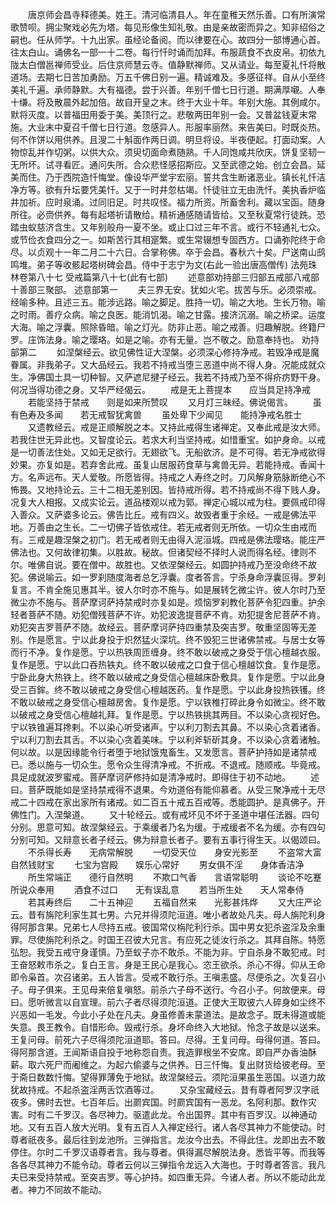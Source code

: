 <!-- { "loadSidebar": true } -->
　　唐京师会昌寺释德美。姓王。清河临清县人。年在童稚天然乐善。口有所演常歌赞呗。拥尘聚戏必先为塔。每见形像生知礼敬。由是亲故密而异之。知非绍俗之嗣也。任从师学。十九出家。虽经论备阅。而以律要在心。故四分一部博通心首。往太白山。诵佛名一部一十二卷。每行忏时诵而加拜。布服蔬食不衣皮帛。初依九陇太白僧邕禅师受业。后住京师慧云寺。值静默禅师。又从请业。每至夏礼忏将散道场。去期七日苦加勇励。万五千佛日别一遍。精诚难及。多感征祥。自从小至终美礼千遍。承师静默。大有福德。尝于兴善。年别千僧七日行道。期满厚嚫。人奉十缣。将及散晨外起加倍。故自开皇之末。终于大业十年。年别大施。其例咸尔。默将灭度。以普福田用委于美。美顶行之。悲敬两田年别一会。又普盆钱夏末常施。大业末中夏召千僧七日行道。忽感异人。形服率丽然。来告美曰。时既炎热。何不作饼以用供养。且溲二十斛面作两日调。明旦将设。半夜便起。打面动案。人物惊乱并作切粥。以供大众。须臾切面命煮随熟。千人同饱咸共欣庆。饼复坚韧一无所坏。试寻看匠。通问失所。合众悲怪感招斯应。又至武德之始。创立会昌。延美而住。乃于西院造忏悔堂。像设华严堂宇宏丽。誓共含生断诸恶业。镇长礼忏洁净方等。欲有升坛要凭美忏。又于一时井忽枯竭。忏徒驻立无由洗忏。美执香炉临井加祈。应时泉涌。过同旧足。时共叹怪。福力所资。所畜舍利。藏以宝函。随身所往。必赍供养。每有起塔祈请散给。精祈通感随请皆给。又至秋夏常行徒跣。恐踏虫蚁慈济含生。又年别般舟一夏不坐。或止口过三年不言。或行不轻通礼七众。或节俭衣食四分之一。如斯苦行其相寔繁。或生常辍想专固西方。口诵弥陀终于命尽。以贞观十一年二月二十六日。合掌称佛。卒于会昌。春秋六十矣。尸送南山鸱鸣堆。弟子等收骸起塔树碑会昌。侍中于志宁为文(右此一验出唐高僧传)
法苑珠林卷第八十七
受戒篇第八十七(此有七部)
　　述意部劝持部三归部五戒部八戒部十善部三聚部。
述意部第一
　　夫三界无安。犹如火宅。拔苦与乐。必须崇戒。经喻多种。且述三五。能涉远路。喻之脚足。胜持一切。喻之大地。生长万物。喻之时雨。善疗众病。喻之良医。能消饥渴。喻之甘露。接济沉溺。喻之桥梁。运度大海。喻之浮囊。照除昏暗。喻之灯光。防非止恶。喻之戒善。归趣解脱。终籍尸罗。庄饰法身。喻之璎珞。如是之喻。亦有无量。岂不敬之。励意奉持也。
劝持部第二
　　如涅槃经云。欲见佛性证大涅槃。必须深心修持净戒。若毁净戒是魔眷属。非我弟子。又大品经云。我若不持戒当堕三恶道中尚不得人身。况能成就众生。净佛国土具一切种智。又萨遮尼揵子经云。我若不持戒乃至不得疥疠野干身。何况当得功德之身。又华严经偈云。
　　戒是无上菩提本　　应当具足持净戒
　　若能坚持于禁戒　　则是如来所赞叹
　　又月灯三昧经。佛说偈言。
　　虽有色寿及多闻　　若无戒智犹禽兽
　　虽处卑下少闻见　　能持净戒名胜士
　　又遗教经云。戒是正顺解脱之本。又持此戒得生诸禅定。又奉此戒是汝大师。若我住世无异此也。又智度论云。若求大利当坚持戒。如惜重宝。如护身命。以戒是一切善法住处。又如无足欲行。无翅欲飞。无船欲济。是不可得。若无净戒欲得妙果。亦复如是。若弃舍此戒。虽复山居服药食草与禽兽无异。若能持戒。香闻十方。名声远布。天人爱敬。所愿皆得。持戒之人寿终之时。刀风解身筋脉断绝心不怖畏。又地持论云。三十二相无差别因。皆持戒所得。若不持戒尚不得下贱人身。况复大人相报。又成实论云。道品楼观以戒为郭。禅定心城以戒为柱。要佩戒印得入善众。又萨婆多论云。佛告比丘。戒有四义。故毁者重于余经。一戒是佛法平地。万善由之生长。二一切佛子皆依戒住。若无戒者则无所依。一切众生由戒而有。三戒是趣涅槃之初门。若无戒者则无由得入泥洹城。四戒是佛法璎珞。能庄严佛法也。又何故律初集。以胜故。秘故。但诸契经不择时人说而得名经。律则不尔。唯佛自说。要在僧中。故胜也。又依涅槃经云。如圆护持戒乃至没命终不故犯。佛说喻云。如一罗刹随度海者总乞浮囊。度者答言。宁杀身命浮囊叵得。罗刹复言。不肯全施见惠其半。彼人尔时亦不施与。如是展转乞微尘许。彼人尔时乃至微尘亦不施与。菩萨摩诃萨持禁戒时亦复如是。烦恼罗刹教化菩萨令犯四重。护余轻者菩萨不随。劝犯僧残菩萨不许。劝犯波逸提菩萨不肯。劝犯提舍尼菩萨不肯。劝犯突吉罗菩萨不随。故经云。菩萨摩诃萨持四重禁及突吉罗。敬重坚固等无差别。作是愿言。宁以此身投于炽然猛火深坑。终不毁犯三世诸佛禁戒。与居士女等而行不净。复作是愿。宁以热铁周匝缠身。终不敢以破戒之身受于信心檀越衣服。复作是愿。宁以此口吞热铁丸。终不敢以破戒之口食于信心檀越饮食。复作是愿。宁卧此身大热铁上。终不敢以破戒之身受信心檀越床卧敷具。复作是愿。宁以此身受三百鉾。终不敢以破戒之身受信心檀越医药。复作是愿。宁以此身投热铁镬。终不敢以破戒之身受信心檀越房舍。复作是愿。宁以铁椎打碎此身令如微尘。终不敢以破戒之身受信心檀越礼拜。复作是愿。宁以热铁挑其两目。不以染心贪视好色。宁以铁锥遍耳搀剌。不以染心听受诸声。宁以利刀割去其鼻。不以染心贪着诸香。宁以利刀割去其舌。不以染心贪着美味。宁以利斧斩斫其身。不以染心贪着诸触。何以故。以是因缘能令行者堕于地狱饿鬼畜生。又发愿言。菩萨护持如是诸禁戒已。悉以施与一切众生。愿令众生得清净戒。不折戒。不退戒。随顺戒。毕竟戒。具足成就波罗蜜戒。菩萨摩诃萨修持如是清净戒时。即得住于初不动地。
　　述曰。菩萨既能如是坚持禁戒得不退果。今劝道俗有能仰慕者。从受三聚净戒十无尽戒二十四戒在家出家所有诸戒。如二百五十戒五百戒等。悉能圆护。是真佛子。开佛性门。入涅槃道。
　　又十轮经云。或有戒坏见不坏于圣道中堪任法器。四句分别。思意可知。故涅槃经云。于乘缓者乃名为缓。于戒缓者不名为缓。亦有四句分别可知。又辩意长者子经云。佛为辩意长者子。要有五事行得生天。以偈颂曰。
　　不杀得长寿　　无病常解脱
　　一切受天位　　身安光影至
　　不盗常大富　　自然钱财宝
　　七宝为宫殿　　娱乐心常好
　　男女俱不淫　　身体香洁净
　　所生常端正　　德行自然明
　　不欺口气香　　言语常聪明
　　谈论不吃蹇　　所说众奉用
　　酒食不过口　　无有误乱意
　　若当所生处　　天人常奉侍
　　若其寿终后　　二十五神迎
　　五福自然来　　光影甚炜烨
　　又大庄严论云。昔有旃陀利家生其七男。六兄并得须陀洹道。唯小者故处凡夫。母人旃陀利身得阿那含果。兄弟七人尽持五戒。彼国常仪栴陀利行杀。国中男女犯杀盗淫及余重罪。尽使旃陀利杀之。时国王召彼大兄言。有应死之徒汝行杀之。其拜自陈。特愿弘恕。我受五戒守身谨慎。乃至蚁子亦不敢杀。不能为非。宁自杀身不敢犯戒。时王奋怒敕市杀之。复白王言。身是王民心是我心。恣王欲杀。杀心不得。仰从王命即令枭首。次召诸弟。五人皆言。受戒不敢行杀。王嗔恚盛。尽便杀之。次复召小子。母子俱来。王见母来倍复嗔怒。前杀六子母不送行。今召小子。何故便来。母曰。愿听微言以自宣理。前六子者尽得须陀洹道。正使大王取彼六人碎身如尘终不兴恶如一毛发。今此小子处在凡夫。身虽修善未蒙道法。是故念子。既未得道或能失意。畏王教令。自惜形命。毁戒行杀。身坏命终入大地狱。怜念子故是以送来。王复问母。前死六子尽得须陀洹道耶。答曰。尽得。王复问母。母得何道。答曰。得阿那含道。王闻斯语自投于地称怨自责。我造罪根坐不安席。即自严办香油酥薪。取六死尸而阇维之。为起六偷婆与之供养。日三忏悔。复出财货给彼老母。至于斋日数数忏悔。望得罪薄免于地狱。故涅槃经云。须陀洹果虽生恶国。以道力故犹故持戒。不起杀盗淫两舌饮酒等过。
　　又杂宝藏经云。昔有尊者阿罗汉字祇夜多。佛时去世。七百年后。出罽宾国。时罽宾国有一恶龙。名阿利那。数作灾害。时有二千罗汉。各尽神力。驱遣此龙。令出国界。其中有百罗汉。以神通动地。又有五百人放大光明。复有五百人入禅定经行。诸人各尽其神力不能使动。时尊者祇夜多。最后往到龙池所。三弹指言。龙汝今出去。不得此住。龙即出去不敢停住。尔时二千罗汉语尊者言。我与尊者。俱得漏尽解脱法身。悉皆平等。而我等各各尽其神力不能令动。尊者云何以三弹指令龙远入大海也。于时尊者答言。我凡夫已来受持禁戒。至突吉罗。等心护持。如四重无异。今诸人者。所以不能动此龙者。神力不同故不能动。
